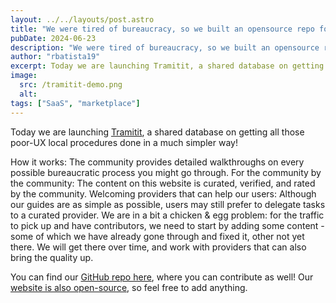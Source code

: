 ```yaml
---
layout: ../../layouts/post.astro
title: "We were tired of bureaucracy, so we built an opensource repo for the best guides"
pubDate: 2024-06-23
description: "We were tired of bureaucracy, so we built an opensource repo for the best guides"
author: "rbatista19"
excerpt: Today we are launching Tramitit, a shared database on getting all those poor-UX local procedures done in a much simpler way!
image:
  src: /tramitit-demo.png
  alt:
tags: ["SaaS", "marketplace"]
---
```


Today we are launching [Tramitit](https://tramitit.com/), a shared database on getting all those poor-UX local procedures done in a much simpler way!

How it works: The community provides detailed walkthroughs on every possible bureaucratic process you might go through.
For the community by the community: The content on this website is curated, verified, and rated by the community.
Welcoming providers that can help our users: Although our guides are as simple as possible, users may still prefer to delegate tasks to a curated provider.
We are in a bit a chicken & egg problem: for the traffic to pick up and have contributors, we need to start by adding some content - some of which we have already gone through and fixed it, other not yet there. We will get there over time, and work with providers that can also bring the quality up.

You can find our [GitHub repo here](https://github.com/tramitit/guides), where you can contribute as well!
Our [website is also open-source](https://github.com/tramitit/tramitit.github.io), so feel free to add anything.
